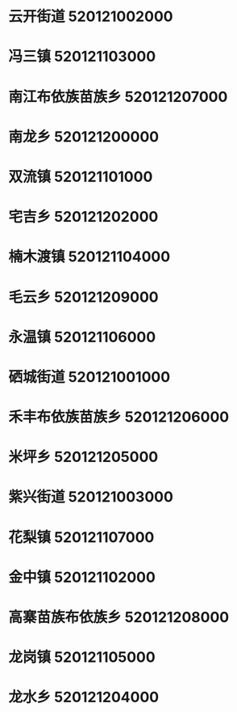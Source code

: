 # 云开街道 520121002000
# 冯三镇 520121103000
# 南江布依族苗族乡 520121207000
# 南龙乡 520121200000
# 双流镇 520121101000
# 宅吉乡 520121202000
# 楠木渡镇 520121104000
# 毛云乡 520121209000
# 永温镇 520121106000
# 硒城街道 520121001000
# 禾丰布依族苗族乡 520121206000
# 米坪乡 520121205000
# 紫兴街道 520121003000
# 花梨镇 520121107000
# 金中镇 520121102000
# 高寨苗族布依族乡 520121208000
# 龙岗镇 520121105000
# 龙水乡 520121204000
